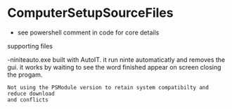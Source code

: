 # ComputerSetupSourceFiles

- see powershell comment in code for core details

supporting files

-niniteauto.exe
	built with AutoIT. it run ninte automaticatly and removes the gui. 
	it works by waiting to see the word finished appear on screen closing the progam.
	
	Not using the PSModule version to retain system compatibilty and reduce download
	and conflicts
